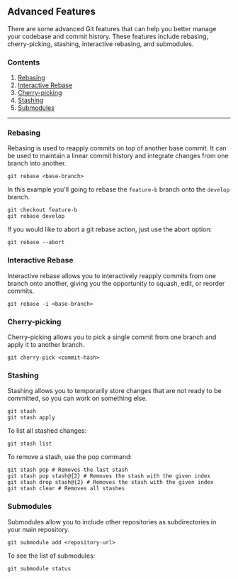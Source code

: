 ## Advanced Features

There are some advanced Git features that can help you better manage your codebase and commit history. These features include rebasing, cherry-picking, stashing, interactive rebasing, and submodules.

### Contents

1. [Rebasing](#rebasing)
2. [Interactive Rebase](#interactive-rebase)
3. [Cherry-picking](#cherry-picking)
4. [Stashing](#stashing)
5. [Submodules](#submodules)

---

### Rebasing

Rebasing is used to reapply commits on top of another base commit. It can be used to maintain a linear commit history and integrate changes from one branch into another.

```shell
git rebase <base-branch>
```

In this example you'll going to rebase the `feature-b` branch onto the `develop` branch.

```shell
git checkout feature-b
git rebase develop
```

If you would like to abort a git rebase action, just use the abort option:

```shell
git rebase --abort
```

### Interactive Rebase

Interactive rebase allows you to interactively reapply commits from one branch onto another, giving you the opportunity to squash, edit, or reorder commits.

```shell
git rebase -i <base-branch>
```

### Cherry-picking

Cherry-picking allows you to pick a single commit from one branch and apply it to another branch.

```shell
git cherry-pick <commit-hash>
```

### Stashing

Stashing allows you to temporarily store changes that are not ready to be committed, so you can work on something else.

```shell
git stash
git stash apply
```

To list all stashed changes:

```shell
git stash list
```

To remove a stash, use the pop command:

```shell
git stash pop # Removes the last stash
git stash pop stash@{2} # Removes the stash with the given index
git stash drop stash@{2} # Removes the stash with the given index
git stash clear # Removes all stashes
```

### Submodules

Submodules allow you to include other repositories as subdirectories in your main repository.

```shell
git submodule add <repository-url>
```

To see the list of submodules:

```shell
git submodule status
```
